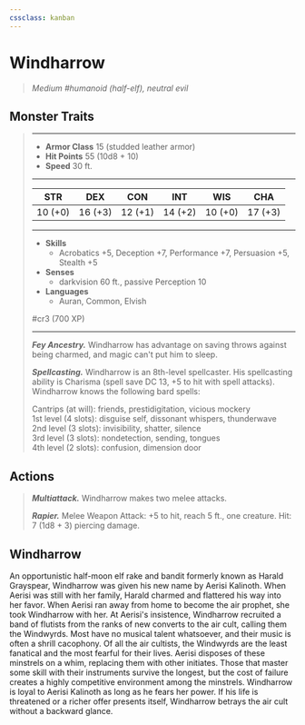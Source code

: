 ```yaml
---
cssclass: kanban
---
```


# Windharrow
>*Medium #humanoid (half-elf), neutral evil*
## Monster Traits
>___
>- **Armor Class** 15 (studded leather armor)
>- **Hit Points** 55 (10d8 + 10)
>- **Speed** 30 ft.
>___
>|STR|DEX|CON|INT|WIS|CHA|
>|:---:|:---:|:---:|:---:|:---:|:---:|
>|10 (+0)|16 (+3)|12 (+1)|14 (+2)|10 (+0)|17 (+3)|
>___
>- **Skills**
>	 - Acrobatics +5, Deception +7, Performance +7, Persuasion +5, Stealth +5
>- **Senses**
>	 - darkvision 60 ft., passive Perception 10
>- **Languages**
>	 - Auran, Common, Elvish
>
> #cr3 (700 XP)
>___
>***Fey Ancestry.*** Windharrow has advantage on saving throws against being charmed, and magic can't put him to sleep.  
>
>***Spellcasting.*** Windharrow is an 8th-level spellcaster. His spellcasting ability is Charisma (spell save DC 13, +5 to hit with spell attacks). Windharrow knows the following bard spells:  
>
>Cantrips (at will): friends, prestidigitation, vicious mockery  
>1st level (4 slots): disguise self, dissonant whispers, thunderwave  
>2nd level (3 slots): invisibility, shatter, silence  
>3rd level (3 slots): nondetection, sending, tongues  
>4th level (2 slots): confusion, dimension door  
>
## Actions
>***Multiattack.*** Windharrow makes two melee attacks.  
>
>***Rapier.*** Melee Weapon Attack: +5 to hit, reach 5 ft., one creature. Hit: 7 (1d8 + 3) piercing damage.
## Windharrow
An opportunistic half-moon elf rake and bandit formerly known as Harald Grayspear, Windharrow was given his new name by Aerisi Kalinoth. When Aerisi was still with her family, Harald charmed and flattered his way into her favor. When Aerisi ran away from home to become the air prophet, she took Windharrow with her.
At Aerisi's insistence, Windharrow recruited a band of flutists from the ranks of new converts to the air cult, calling them the Windwyrds. Most have no musical talent whatsoever, and their music is often a shrill cacophony. Of all the air cultists, the Windwyrds are the least fanatical and the most fearful for their lives. Aerisi disposes of these minstrels on a whim, replacing them with other initiates. Those that master some skill with their instruments survive the longest, but the cost of failure creates a highly competitive environment among the minstrels.
Windharrow is loyal to Aerisi Kalinoth as long as he fears her power. If his life is threatened or a richer offer presents itself, Windharrow betrays the air cult without a backward glance.